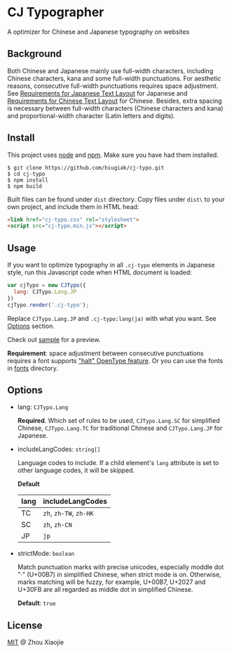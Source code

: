 # CJ Typographer

A optimizer for Chinese and Japanese typography on websites

## Background

Both Chinese and Japanese mainly use full-width characters, including Chinese characters, kana and some full-width punctuations. For aesthetic reasons, consecutive full-width punctuations requires space adjustment. See [Requirements for Japanese Text Layout](https://www.w3.org/TR/jlreq/#positioning_of_consecutive_opening_brackets_closing_brackets_comma_full_stops_and_middle_dots) for Japanese and [Requirements for Chinese Text Layout](https://www.w3.org/TR/clreq/#compression_rules_for_consecutive_punctuation_marks) for Chinese. Besides, extra spacing is necessary between full-width characters (Chinese characters and kana) and proportional-width character (Latin letters and digits).

## Install

This project uses [node](http://nodejs.org/) and [npm](https://npmjs.com/). Make sure you have had them installed.

```shell
$ git clone https://github.com/hiugiak/cj-typo.git
$ cd cj-typo
$ npm install
$ npm build
```

Built files can be found under `dist` directory. Copy files under `dist\` to your own project, and include them in HTML head:

```html
<link href="cj-typo.css" rel="stylesheet">
<script src="cj-typo.min.js"></script>
```

## Usage

If you want to optimize typography in all `.cj-typo` elements in Japanese style, run this Javascript code when HTML document is loaded:

```js
var cjTypo = new CJTypo({
  lang: CJTypo.Lang.JP
})
cjTypo.render('.cj-typo');
```

Replace `CJTypo.Lang.JP` and `.cj-typo:lang(ja)` with what you want. See [Options](#options) section.

Check out [sample](sample.html) for a preview.

**Requirement**: space adjustment between consecutive punctuations requires a font supports ["halt" OpenType feature](https://helpx.adobe.com/fonts/using/open-type-syntax.html#halt). Or you can use the fonts in [fonts](fonts) directory.

## Options

* lang: `CJTypo.Lang`

    **Required**. Which set of rules to be used, `CJTypo.Lang.SC` for simplified Chinese, `CJTypo.Lang.TC` for traditional Chinese and `CJTypo.Lang.JP` for Japanese.

* includeLangCodes: `string[]`

    Language codes to include. If a child element's `lang` attribute is set to other language codes, it will be skipped.

    **Default**

    | lang | includeLangCodes |
    | ---- | ---------------- |
    | TC   | `zh`, `zh-TW`, `zh-HK` |
    | SC   | `zh`, `zh-CN` |
    | JP   | `jp` |

* strictMode: `boolean`

    Match punctuation marks with precise unicodes, especially moddle dot "·" (U+00B7) in simplified Chinese, when strict mode is on. Otherwise, marks matching will be fuzzy, for example, U+00B7, U+2027 and U+30FB are all regarded as middle dot in simplified Chinese.

    **Default**: `true`

## License

[MIT](LICENSE) @ Zhou Xiaojie